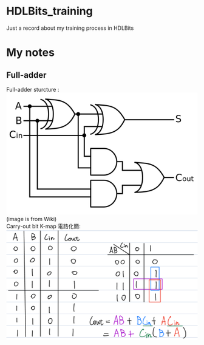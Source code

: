 # HDLBits_training
Just a record about my training process in HDLBits

# My notes
## Full-adder
Full-adder sturcture :  
![](/image_for_notes/Full-adder.svg.png)  
(image is from Wiki)  
Carry-out bit K-map 電路化簡:  
![Full-adder_cout_kmap](/image_for_notes/Full-adder_cout_kmap.jpg)
